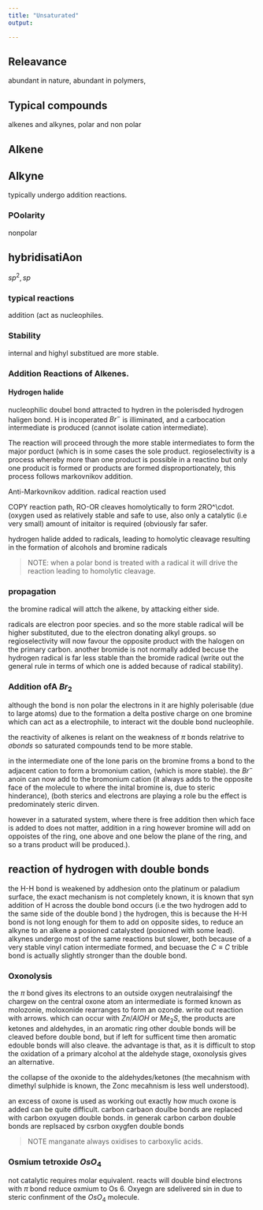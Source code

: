 ```yaml
---
title: "Unsaturated"
output: 

---
```


## Releavance 
abundant in nature, abundant in polymers, 

## Typical compounds 
alkenes and alkynes, polar and non polar 

## Alkene 

## Alkyne 
typically undergo addition reactions. 

### POolarity 
nonpolar 

## hybridisatiAon 
$sp^2, sp$

### typical reactions 
addition (act as nucleophiles. 

### Stability 
internal and highyl substitued are more stable. 

### Addition Reactions of Alkenes. 

#### Hydrogen halide
nucleophilic doubel bond attracted to hydren in the polerisded hydrogen haligen bond. H is incoperated $Br^-$ is illiminated, and a carbocation intermediate is produced (cannot isolate cation intermediate). 

The reaction will proceed through the more stable intermediates to form the major porduct (which is in some cases the sole product. regioselectivity is a process whereby more than one product is possible in a reactino but only one producit is formed or products are formed disproportionately, this process follows markovnikov addition. 

Anti-Markovnikov addition. 
radical reaction used 

COPY reaction path, 
RO-OR cleaves homolytically to form 2RO^\cdot. (oxygen used as relatively stable and safe to use, also only a catalytic (i.e very small) amount of initaitor is required (obviously far safer. 

hydrogen halide added to radicals, leading to homolytic cleavage resulting in the formation of alcohols and bromine radicals 

> NOTE: when a polar bond is treated with a radical it will drive the reaction leading to homolytic cleavage. 

### propagation 
the bromine radical will attch the alkene, by attacking either side. 

radicals are electron poor species. and so the more stable radical will be higher substituted, due to the electron donating alkyl groups. 
so regioselectivity will now favour the opposite product with the halogen on the primary carbon. another bromide is not normally added becuse the hydrogen radical is far less stable than the bromide radical (write out the general rule in terms of which one is added because of radical stability). 

### Addition ofA $Br_2$
although the bond is non polar the electrons in it are highly polerisable (due to large atoms) due to the formation a delta postive charge on one bromine which can act as a electrophile, to interact wit the double bond nucleophile. 

the reactivity of alkenes is relant on the weakness of $\pi$ bonds relatrive to $\sigma bonds$ so saturated compounds tend to be more stable. 

in the intermediate one of the lone paris on the bromine froms a bond to the adjacent cation to form a bromonium cation, (which is more stable). the $Br^-$ anoin can now add to the bromonium cation (it always adds to the opposite face of the molecule to where the inital bromine is, due to steric hinderance), (both sterics and electrons are playing a role bu the effect is predominately steric dirven. 

however in a saturated system, where there is free addition then which face is added to does not matter, addition in a ring however bromine will add on oppoistes of the ring, one above and one below the plane of the ring, and so a trans product will be produced.). 


## reaction of hydrogen with double bonds

the H-H bond is weakened by addhesion onto the platinum or paladium surface, the exact mechanism is not completely known, it is known that syn addition of H across the double bond occurs (i.e the two hydrogen add to the same side of the double bond )
the hydrogen, this is because the H-H bond is not long enough  for them to add on opposite sides, to reduce an alkyne to an alkene a posioned catalysted (posioned with some lead). alkynes undergo most of the same reactions but slower, both because of a very stable vinyl cation intermediate formed, and becuase the $C\equiv C$ trible bond is actually slightly stronger than the double bond.


### Oxonolysis
the $\pi$ bond gives its electrons to an outside oxygen neutralaisingf the chargew on the central oxone atom an intermediate is formed known as molozonie, moloxonide rearranges to form an ozonde. write out reaction with arrows. which can occur with $Zn/AlOH$ or $Me_2S$, the products are ketones and aldehydes, in an aromatic ring other double bonds will be cleaved before double bond, but if left for sufficent time then aromatic edouble bonds will also cleave. the advantage is that, as it is difficult to stop the oxidation of a primary alcohol at the aldehyde stage, oxonolysis gives an alternative.

the collapse of the oxonide to the aldehydes/ketones (the mecahnism with dimethyl sulphide is known, the Zonc mecahnism is less well understood).

an excess of oxone is used as working out exactly how much oxone is added can be quite difficult. carbon carbaon doulbe bonds are replaced with carbon oxyugen double bonds. in generak carbon carbon double bonds are replsaced by csrbon oxygfen double bonds

> NOTE manganate always oxidises to carboxylic acids. 

### Osmium tetroxide $OsO_4$
not catalytic requires molar equivalent. reacts will double bind electrons with $\pi$ bond reduce oxmium to Os 6. Oxyegn are sdelivered sin in due to steric confinment of the $OsO_4$ molecule. 


